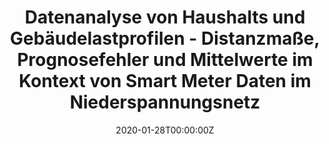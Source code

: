 ---
title: Datenanalyse von Haushalts und Gebäudelastprofilen - Distanzmaße, Prognosefehler und Mittelwerte im Kontext von Smart Meter Daten im Niederspannungsnetz
event: SCIENCE LAB 2020
event_url: https://www.sinteg.de/

location: NOVOTEL BERLIN
address:
  street: "Str. des 17. Juni 106-108"
  city: "Berlin"
  region: ""
  postcode: "10623"
  country: "Germany"

summary: Wir zeigen, dass klassische Analysemethoden, die auf der Euklidischen Distanz und dem Arithmetischen Mittel beruhen für die Analyse von Smart Meter Daten unter gewissen Umständen zu ungewünschten Ergebnissen führen. Für Smart Meter Daten wurde daher die LPI-Distanz vorgestellt. In WindNODE wurden Algorithmen entwickelt, die die LPI-Distanz für Prognosen oder Cluster-Methoden nutzbar machen. Dabei müssen die unterschiedlichen Ergebnisse in der Datenanalyse im Kontext des eigentlichen Problems evaluiert werden. So zeigen wir, dass die Wahl der „besten“ Prognose vom Optimierungsziel abhängt. 

# Talk start and end times.
#   End time can optionally be hidden by prefixing the line with `#`.
date: "2020-01-28T00:00:00Z"
date_end: "2020-01-28T00:00:00Z"
all_day: true

# Schedule page publish date (NOT talk date).
publishDate: "2020-29-01T00:00:00Z"

authors: []
tags: []

# Is this a featured talk? (true/false)
featured: false

image:
  caption: ''
  focal_point: Right

links:
- icon: twitter
  icon_pack: fab
  name: Follow
  url: 
url_code: ""
url_pdf: ""
url_slides: "slides/20200128 SINTEG ScienceLab Voss Vortrag.pdf"
url_video: ""

# Markdown Slides (optional).
#   Associate this talk with Markdown slides.
#   Simply enter your slide deck's filename without extension.
#   E.g. `slides = "example-slides"` references `content/slides/example-slides.md`.
#   Otherwise, set `slides = ""`.
slides: ""

# Projects (optional).
#   Associate this post with one or more of your projects.
#   Simply enter your project's folder or file name without extension.
#   E.g. `projects = ["internal-project"]` references `content/project/deep-learning/index.md`.
#   Otherwise, set `projects = []`.
projects:
- []
---